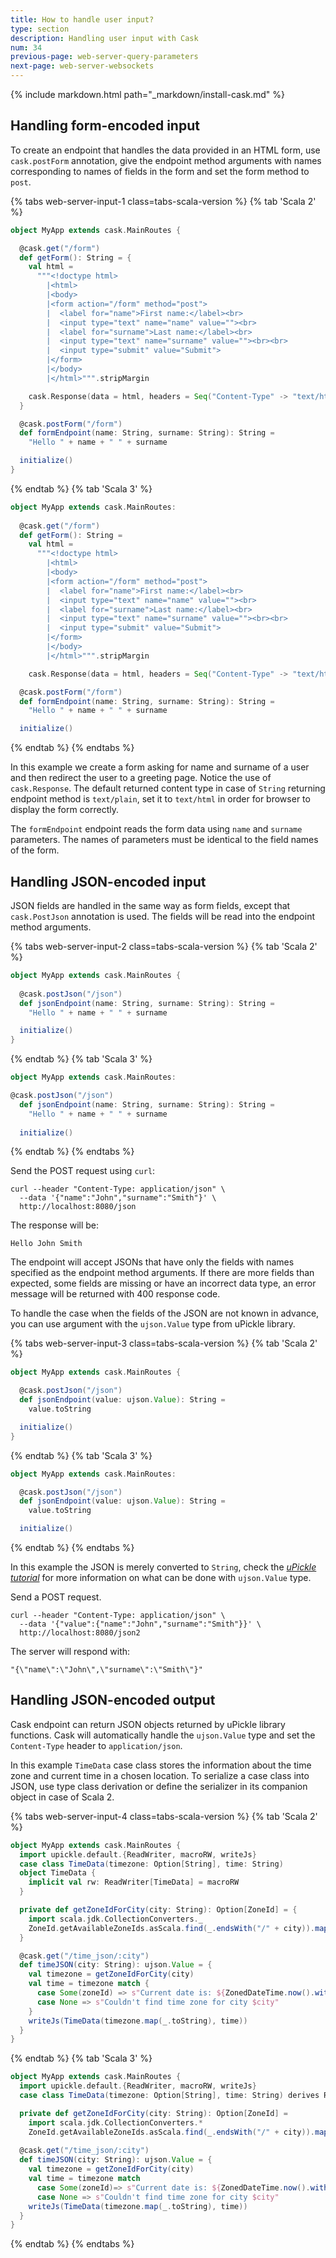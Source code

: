 ```yaml
---
title: How to handle user input?
type: section
description: Handling user input with Cask
num: 34
previous-page: web-server-query-parameters
next-page: web-server-websockets
---
```


{% include markdown.html path="_markdown/install-cask.md" %}

## Handling form-encoded input

To create an endpoint that handles the data provided in an HTML form, use `cask.postForm` annotation, give the endpoint method arguments
with names corresponding to names of fields in the form and set the form method to `post`.

{% tabs web-server-input-1 class=tabs-scala-version %}
{% tab 'Scala 2' %}
```scala
object MyApp extends cask.MainRoutes {

  @cask.get("/form")
  def getForm(): String = {
    val html =
      """<!doctype html>
        |<html>
        |<body>
        |<form action="/form" method="post">
        |  <label for="name">First name:</label><br>
        |  <input type="text" name="name" value=""><br>
        |  <label for="surname">Last name:</label><br>
        |  <input type="text" name="surname" value=""><br><br>
        |  <input type="submit" value="Submit">
        |</form>
        |</body>
        |</html>""".stripMargin

    cask.Response(data = html, headers = Seq("Content-Type" -> "text/html"))
  }

  @cask.postForm("/form")
  def formEndpoint(name: String, surname: String): String =
    "Hello " + name + " " + surname

  initialize()
}
```
{% endtab %}
{% tab 'Scala 3' %}
```scala
object MyApp extends cask.MainRoutes:
  
  @cask.get("/form")
  def getForm(): String =
    val html =
      """<!doctype html>
        |<html>
        |<body>
        |<form action="/form" method="post">
        |  <label for="name">First name:</label><br>
        |  <input type="text" name="name" value=""><br>
        |  <label for="surname">Last name:</label><br>
        |  <input type="text" name="surname" value=""><br><br>
        |  <input type="submit" value="Submit">
        |</form>
        |</body>
        |</html>""".stripMargin

    cask.Response(data = html, headers = Seq("Content-Type" -> "text/html"))

  @cask.postForm("/form")
  def formEndpoint(name: String, surname: String): String =
    "Hello " + name + " " + surname

  initialize()
```
{% endtab %}
{% endtabs %}

In this example we create a form asking for name and surname of a user and then redirect the user to a greeting page. Notice the
use of `cask.Response`. The default returned content type in case of `String` returning endpoint method is `text/plain`,
set it to `text/html` in order for browser to display the form correctly.

The `formEndpoint` endpoint reads the form data using `name` and `surname` parameters. The names of parameters must
be identical to the field names of the form.

## Handling JSON-encoded input

JSON fields are handled in the same way as form fields, except that `cask.PostJson` annotation is used. The fields
will be read into the endpoint method arguments.

{% tabs web-server-input-2 class=tabs-scala-version %}
{% tab 'Scala 2' %}
```scala
object MyApp extends cask.MainRoutes {
  
  @cask.postJson("/json")
  def jsonEndpoint(name: String, surname: String): String =
    "Hello " + name + " " + surname

  initialize()
}
```
{% endtab %}
{% tab 'Scala 3' %}
```scala
object MyApp extends cask.MainRoutes:

@cask.postJson("/json")
  def jsonEndpoint(name: String, surname: String): String =
    "Hello " + name + " " + surname
  
  initialize()
```
{% endtab %}
{% endtabs %}

Send the POST request using `curl`:

```shell
curl --header "Content-Type: application/json" \
  --data '{"name":"John","surname":"Smith"}' \
  http://localhost:8080/json
```

The response will be:
```
Hello John Smith
```

The endpoint will accept JSONs that have only the fields with names specified as the endpoint method arguments. If there
are more fields than expected, some fields are missing or have an incorrect data type, an error message
will be returned with 400 response code.

To handle the case when the fields of the JSON are not known in advance, you can use argument with the `ujson.Value` type
from uPickle library.

{% tabs web-server-input-3 class=tabs-scala-version %}
{% tab 'Scala 2' %}
```scala
object MyApp extends cask.MainRoutes {

  @cask.postJson("/json")
  def jsonEndpoint(value: ujson.Value): String =
    value.toString

  initialize()
}

```
{% endtab %}
{% tab 'Scala 3' %}
```scala
object MyApp extends cask.MainRoutes:

  @cask.postJson("/json")
  def jsonEndpoint(value: ujson.Value): String = 
    value.toString

  initialize()

```
{% endtab %}
{% endtabs %}

In this example the JSON is merely converted to `String`, check the [*uPickle tutorial*](/toolkit/json-introduction.html) for more information
on what can be done with `ujson.Value` type.

Send a POST request.
```shell
curl --header "Content-Type: application/json" \
  --data '{"value":{"name":"John","surname":"Smith"}}' \
  http://localhost:8080/json2
```

The server will respond with:
```
"{\"name\":\"John\",\"surname\":\"Smith\"}"
```

## Handling JSON-encoded output

Cask endpoint can return JSON objects returned by uPickle library functions. Cask will automatically handle the `ujson.Value`
type and set the `Content-Type` header to `application/json`.

In this example `TimeData` case class stores the information about the time zone and current time in a chosen
location. To serialize a case class into JSON, use type class derivation or define the serializer in its companion object in case of Scala 2.

{% tabs web-server-input-4 class=tabs-scala-version %}
{% tab 'Scala 2' %}
```scala
object MyApp extends cask.MainRoutes {
  import upickle.default.{ReadWriter, macroRW, writeJs}
  case class TimeData(timezone: Option[String], time: String)
  object TimeData {
    implicit val rw: ReadWriter[TimeData] = macroRW
  }

  private def getZoneIdForCity(city: String): Option[ZoneId] = {
    import scala.jdk.CollectionConverters._
    ZoneId.getAvailableZoneIds.asScala.find(_.endsWith("/" + city)).map(ZoneId.of)
  }

  @cask.get("/time_json/:city")
  def timeJSON(city: String): ujson.Value = {
    val timezone = getZoneIdForCity(city)
    val time = timezone match {
      case Some(zoneId) => s"Current date is: ${ZonedDateTime.now().withZoneSameInstant(zoneId)}"
      case None => s"Couldn't find time zone for city $city"
    }
    writeJs(TimeData(timezone.map(_.toString), time))
  }
}
```
{% endtab %}
{% tab 'Scala 3' %}
```scala
object MyApp extends cask.MainRoutes {
  import upickle.default.{ReadWriter, macroRW, writeJs}
  case class TimeData(timezone: Option[String], time: String) derives ReadWriter

  private def getZoneIdForCity(city: String): Option[ZoneId] =
    import scala.jdk.CollectionConverters.*
    ZoneId.getAvailableZoneIds.asScala.find(_.endsWith("/" + city)).map(ZoneId.of)
  
  @cask.get("/time_json/:city")
  def timeJSON(city: String): ujson.Value = {
    val timezone = getZoneIdForCity(city)
    val time = timezone match
      case Some(zoneId)=> s"Current date is: ${ZonedDateTime.now().withZoneSameInstant(zoneId)}"
      case None => s"Couldn't find time zone for city $city"
    writeJs(TimeData(timezone.map(_.toString), time))
  }
}
```
{% endtab %}
{% endtabs %}